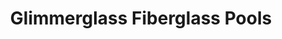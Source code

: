 ---
title: "Glimmerglass Fiberglass Pools"
url: /fort-plain/glimmerglass-fiberglass-pools/
shop: swimming pool
---